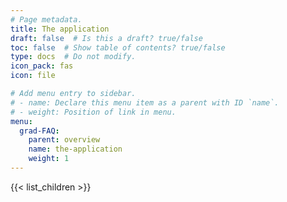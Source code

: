```yaml
---
# Page metadata.
title: The application
draft: false  # Is this a draft? true/false
toc: false  # Show table of contents? true/false
type: docs  # Do not modify.
icon_pack: fas
icon: file

# Add menu entry to sidebar.
# - name: Declare this menu item as a parent with ID `name`.
# - weight: Position of link in menu.
menu:
  grad-FAQ:
    parent: overview
    name: the-application
    weight: 1
---
```


{{< list_children >}}
